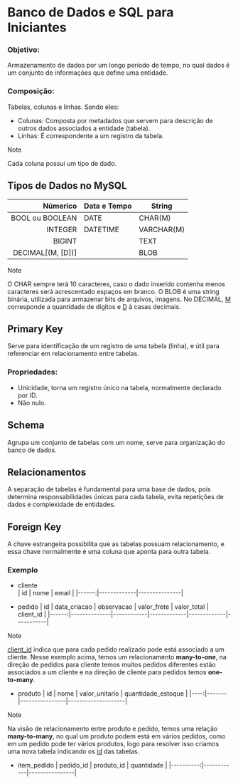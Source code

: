 # Banco de Dados e SQL para Iniciantes

### Objetivo:
Armazenamento de dados por um longo período de tempo, no qual dados é um conjunto de informações que define uma entidade.

### Composição:
Tabelas, colunas e linhas. Sendo eles:
- Colunas: Composta por metadados que servem para descrição de outros dados associados a entidade (tabela).
- Linhas: É correspondente a um registro da tabela.

> [!NOTE]
> Cada coluna possui um tipo de dado.

## Tipos de Dados no MySQL
| Númerico        | Data e Tempo | String        |
|----------------:|--------------|---------------|
|BOOL ou BOOLEAN  | DATE         | CHAR(M)       |
|INTEGER          | DATETIME     | VARCHAR(M)    |
|BIGINT           |              | TEXT          |
|DECIMAL[(M, [D])]|              | BLOB          |

> [!NOTE]
> O CHAR sempre terá 10 caracteres, caso o dado inserido contenha menos caracteres será acrescentado espaços em branco.
> O BLOB é uma string binária, utilizada para armazenar bits de arquivos, imagens.
> No DECIMAL, <ins>M</ins> corresponde a quantidade de dígitos e <ins>D</ins> à casas decimais. 

## Primary Key
Serve para identificação de um registro de uma tabela (linha), e útil para referenciar em relacionamento entre tabelas.

### Propriedades:
- Unicidade, torna um registro único na tabela, normalmente declarado por ID.
- Não nulo.

## Schema
Agrupa um conjunto de tabelas com um nome, serve para organização do banco de dados.

## Relacionamentos
A separação de tabelas é fundamental para uma base de dados, pois determina responsabilidades únicas para cada tabela, evita repetições de dados e complexidade de entidades. <br/>

## Foreign Key
A chave estrangeira possibilita que as tabelas possuam relacionamento, e essa chave normalmente é uma coluna que aponta para outra tabela. 
<br/>

### Exemplo
- cliente  
| id    |    nome     |     email     |
|------:|-------------|---------------|
 
- pedido 
| id    | data_criacao | observacao | valor_frete | valor_total | client_id |
|------:|--------------|------------|-------------|-------------|-----------|

> [!NOTE]
> <ins>client_id</ins> indica que para cada pedido realizado pode está associado a um cliente.
> Nesse exemplo acima, temos um relacionamento **many-to-one**, na direção de pedidos para cliente temos muitos pedidos diferentes estão associados a um cliente e na direção de cliente para pedidos temos **one-to-many**.

- produto
| id  |  nome | valor_unitario | quantidade_estoque |
|----:|-------|----------------|--------------------|

> [!NOTE]
> Na visão de relacionamento entre produto e pedido, temos uma relação **many-to-many**, no qual um produto podem está em vários pedidos, como em um pedido pode ter vários produtos, logo para resolver isso criamos uma nova tabela indicando os <ins>id</ins> das tabelas.

- item_pedido
| pedido_id | produto_id |   quantidade   |
|----------:|------------|----------------|
<br/>

